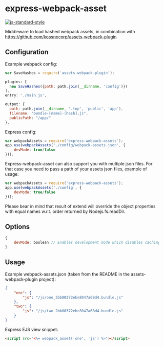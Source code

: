 express-webpack-asset
===============

[![js-standard-style](https://img.shields.io/badge/code%20style-standard-brightgreen.svg?style=flat)](https://github.com/feross/standard)

Middleware to load hashed webpack assets, in combination with https://github.com/kossnocorp/assets-webpack-plugin

## Configuration

Example webpack config:

```javascript
var SaveHashes = require('assets-webpack-plugin');

plugins: [
  new SaveHashes({path: path.join(__dirname, 'config')})
],
entry: './main.js',

output: {
  path: path.join(__dirname, '.tmp', 'public', 'app'),
  filename: "bundle-[name]-[hash].js",
  publicPath: "/app/"
},
```

Express config:

```javascript
var webpackAssets = require('express-webpack-assets');
app.use(webpackAssets('./config/webpack-assets.json', {
	devMode: true/false
}));
```

Express-webpack-asset can also support you with multiple json files. For that case you need to pass a path of your assets json files, example of usage:
```javascript
var webpackAssets = require('express-webpack-assets');
app.use(webpackAssets('./config', {
	devMode: true/false
}));
```
Please bear in mind that result of extend will override the object properties with equal names w.r.t. order returned by Nodejs.fs.readDir.

## Options

```javascript
{
	devMode: boolean // Enables development mode which disables caching of the manifest, which is useful when the manifest changes rapidly
}
```


## Usage

Example webpack-assets.json (taken from the README in the assets-webpack-plugin project):

```json
{
    "one": {
        "js": "/js/one_2bb80372ebe8047a68d4.bundle.js"
    },
    "two": {
        "js": "/js/two_2bb80372ebe8047a68d4.bundle.js"
    }
}
```

Express EJS view snippet:

```html
<script src="<%= webpack_asset('one', 'js') %>"></script>

```


